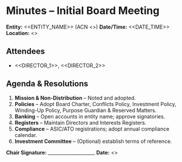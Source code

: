 # Minutes – Initial Board Meeting

**Entity:** <<ENTITY_NAME>> (ACN <<ACN>>)
**Date/Time:** <<DATE_TIME>>
**Location:** <<LOCATION>>

## Attendees
- <<DIRECTOR_1>>, <<DIRECTOR_2>>

## Agenda & Resolutions
1. **Mission & Non-Distribution** – Noted and adopted.
2. **Policies** – Adopt Board Charter, Conflicts Policy, Investment Policy, Winding-Up Policy, Purpose Guardian & Reserved Matters.
3. **Banking** – Open accounts in entity name; approve signatories.
4. **Registers** – Maintain Directors and Interests Registers.
5. **Compliance** – ASIC/ATO registrations; adopt annual compliance calendar.
6. **Investment Committee** – (Optional) establish terms of reference.

**Chair Signature:** ____________________  **Date:** <<DATE>>
